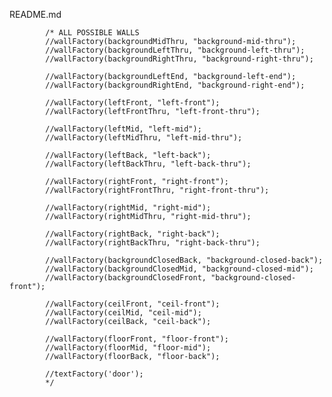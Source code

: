 README.md

            /* ALL POSSIBLE WALLS
            //wallFactory(backgroundMidThru, "background-mid-thru");
            //wallFactory(backgroundLeftThru, "background-left-thru");
            //wallFactory(backgroundRightThru, "background-right-thru");

            //wallFactory(backgroundLeftEnd, "background-left-end");
            //wallFactory(backgroundRightEnd, "background-right-end");

            //wallFactory(leftFront, "left-front");
            //wallFactory(leftFrontThru, "left-front-thru");

            //wallFactory(leftMid, "left-mid");
            //wallFactory(leftMidThru, "left-mid-thru");

            //wallFactory(leftBack, "left-back");
            //wallFactory(leftBackThru, "left-back-thru");

            //wallFactory(rightFront, "right-front");
            //wallFactory(rightFrontThru, "right-front-thru");

            //wallFactory(rightMid, "right-mid");
            //wallFactory(rightMidThru, "right-mid-thru");

            //wallFactory(rightBack, "right-back");
            //wallFactory(rightBackThru, "right-back-thru");

            //wallFactory(backgroundClosedBack, "background-closed-back");
            //wallFactory(backgroundClosedMid, "background-closed-mid");
            //wallFactory(backgroundClosedFront, "background-closed-front");

            //wallFactory(ceilFront, "ceil-front");
            //wallFactory(ceilMid, "ceil-mid");
            //wallFactory(ceilBack, "ceil-back");

            //wallFactory(floorFront, "floor-front");
            //wallFactory(floorMid, "floor-mid");
            //wallFactory(floorBack, "floor-back");

            //textFactory('door');
            */